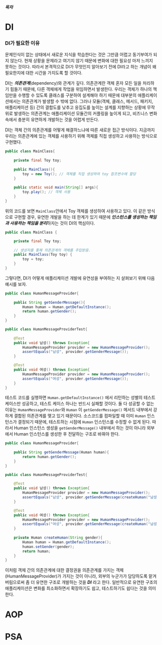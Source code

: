 ***목차***
# DI
### DI가 필요한 이유
문제인식이 없는 상태에서 새로운 지식을 학습한다는 것은 그만큼 어렵고 동기부여가 되지 않는다. 현재 상황을 문제라고 여기지 않기 때문에
변화에 대한 필요성 마저 느끼지 못하는 것이다. 따라서 본격적으로 DI가 무엇인지 알아보기 전에 DI라고 하는 개념이 왜 필요한지에 대한 시간을 가지도록 할 것이다.

DI는 ***의존관계***(dependency)와 관계가 깊다. 의존관계란 객체 혼자 모든 일을 처리하기 힘들기 때문에, 다른 객체에게 작업을 위임하면서 발생한다.
우리는 객체가 하나의 책임만을 수행할 수 있도록 클래스를 구분하여 설계해야 하기 때문에 대부분의 애플리케이션에서는 의존관계가 발생할 수 밖에 없다. 
그러나 모듈(객체, 클래스, 메서드, 패키지, 애플리케이션 등) 간의 결합도를 낮추고 응집도를 높이는 설계를 지향하는 상황에 무작위로 발생하는 의존관계는 
애플리케이션 모듈간의 커플링을 높이게 되고, 비즈니스 변화속에서 충분히 유연하게 개발하는 것을 어렵게 만든다. 

DI는 객체 간의 의존관계를 어떻게 해결하느냐에 따른 새로운 접근 방식이다. 지금까지 우리는 의존관계에 있는 객체를 사용하기 위해 
객체를 직접 생성하고 사용하는 방식으로 구현했다. 
```java
public class MainClass{
    
    private final Toy toy;
    
    public MainClass(){
        toy = new Toy(); // 객체를 직접 생성하여 toy 참조변수에 할당
    }
    
    public static void main(String[] args){
        toy.play(); // 객체 사용
    }
}
```
위의 코드를 보면 `MainClass`안에서 Toy 객체를 생성하여 사용하고 있다.
이 같은 방식으로 구현할 경우, 유연한 개발을 하는 데 한계가 있기 때문에 ***인스턴스를 생성하는 책임과 사용하는 책임을 분리***하자는 것이 DI의 핵심이다.
```java
public class MainClass {

    private final Toy toy;
    
    // 생성자를 통해 의존관계의 객체를 주입받음.
    public MainClass(Toy toy) {
        toy = toy;
    }
}
```

그렇다면, DI가 어떻게 애플리케이션 개발에 유연성을 부여하는 지 살펴보기 위해 다음 예시를 보자.
```java
public class HumanMessageProvider{
    
    public String getGenderMessage(){
        Human human = Human.getDefaultInstance();
        return human.getGender();
    }
}
```
```java
public class HumanMessageProviderTest{
    
    @Test
    public void 남성() throws Exception{
        HumanMessageProvider provider = new HumanMessageProvider();
        assertEquals("남성", provider.getGenderMessage());
    }

    @Test
    public void 여성() throws Exception{
        HumanMessageProvider provider = new HumanMessageProvider();
        assertEquals("여성", provider.getGenderMessage());
    }
}
```
테스트 코드를 실행하면 `Human.getDefaultInstance()` 에서 리턴하는 성별의 테스트 케이스만 성공하고, 테스트 케이스 하나는 반드시 실패할 것이다.
둘 다 성공할 수 없는 이유는 `HumanMessageProvider`와 `Human` 이 `getGenderMessage()` 메서드 내부에서 강하게 결합된 의존관계를 맺고 있기 때문이다.
소스코드를 컴파일할 때 이미 `Human` 인스턴스가 결정되기 때문에, 테스트하는 시점에 `Human` 인스턴스를 수정할 수 없게 된다. 따라서 Human 인스턴스 생성을
`getGenderMessage()` 내부에서 하는 것이 아니라 외부에서 Human 인스턴스를 생성한 후 전달하는 구조로 바꿔야 한다.
```java
public class HumanMessageProvider{
    
    public String getGenderMessage(Human human){
        return human.getGender();
    }
}
```
```java
public class HumanMessageProviderTest{
    
    @Test
    public void 남성() throws Exception{
        HumanMessageProvider provider = new HumanMessageProvider();
        assertEquals("남성", provider.getGenderMessage(createHuman("남성")));
    }

    @Test
    public void 여성() throws Exception{
        HumanMessageProvider provider = new HumanMessageProvider();
        assertEquals("여성", provider.getGenderMessage(createHuman("남성")));
    }
    
    private Human createHuman(String gender){
        Human human = Human.getDefaultInstance();
        human.setGender(gender);
        return human;
    }
}
```
이처럼 객체 간의 의존관계에 대한 결정권을 의존관계를 가지는 객체(HumanMessageProvider)가 가지는 것이 아니라,
외부의 누군가가 담당하도록 맡겨버림으로써 좀 더 유연한 구조로 개발하는 것을 ***DI*** 라고 한다.
일반적으로 유연한 구조의 애플리케이션은 변화를 최소화하면서 확장하기도 쉽고, 테스트하기도 쉽다는 것을 의미한다.
# AOP
# PSA


